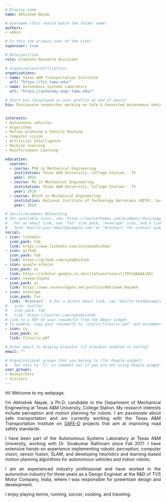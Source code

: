 ```yaml
---
# Display name
name: Abhishek Nayak

# Username (this should match the folder name)
authors:
- admin

# Is this the primary user of the site?
superuser: true

# Role/position
role: Graduate Research Assistant

# Organizations/Affiliations
organizations:
- name: Texas A&M Transportation Institute
  url: "https://tti.tamu.edu/"
- name: Autonomous Systems Laboratory
  url: "https://autonomy.engr.tamu.edu/"

# Short bio (displayed in user profile at end of posts)
bio: Passionate researcher working on Safe & Connected Autonomous Vehicles.


interests:
- Autonomous vehicles
- Algorithms
- Motion planning & Vehicle Routing
- Computer vision
- Artificial Intelligence
- Machine learning
- Reinforcement Learning

education:
  courses:
  - course: PhD in Mechanical Engineering
    institution: Texas A&M University, College Station - TX
    year: 2022
  - course: MS in Mechanical Engineering
    institution: Texas A&M University, College Station - TX
    year: 2019
  - course: BTech in Mechanical Engineering
    institution: National Institute of Technology Karnataka (NITK), Surathkal - India
    year: 2014

# Social/Academic Networking
# For available icons, see: https://sourcethemes.com/academic/docs/page-builder/#icons
#   For an email link, use "fas" icon pack, "envelope" icon, and a link in the
#   form "mailto:your-email@example.com" or "#contact" for contact widget.
social:
- icon: linkedin
  icon_pack: fab
  link: https://www.linkedin.com/in/nykabhishek/
- icon: github
  icon_pack: fab
  link: https://github.com/nykabhishek
- icon: google-scholar
  icon_pack: ai
  link: https://scholar.google.co.uk/citations?user=1jTDYzQAAAAJ&hl
- icon: researchgate
  icon_pack: ai
  link: https://www.researchgate.net/profile/Abhishek_Nayak4  
- icon: envelope
  icon_pack: fas
  link: '#contact'  # For a direct email link, use "mailto:test@example.org".
# - icon: twitter
#   icon_pack: fab
#   link: https://twitter.com/nykabhishek
# Link to a PDF of your resume/CV from the About widget.
# To enable, copy your resume/CV to `static/files/cv.pdf` and uncomment the lines below.
- icon: cv
  icon_pack: ai
  link: files/cv.pdf

# Enter email to display Gravatar (if Gravatar enabled in Config)
email: ""

# Organizational groups that you belong to (for People widget)
#   Set this to `[]` or comment out if you are not using People widget.
user_groups:
- Researchers
- Visitors
---
```


<div style="text-align: justify">

  Hi! Welcome to my webpage. 

  I’m Abhishek Nayak, a Ph.D. candidate in the Department of Mechanical Engineering at Texas A&M University, College Station. My research interests include perception and motion planning for robots. I am passionate about safe transportation and am currently working with the Texas A&M Transportation Institute on [SAFE-D](https://safed.vtti.vt.edu/) projects that aim at improving road safety standards.

 I have been part of the Autonomous Systems Laboratory at Texas A&M University, working with Dr. Sivakumar Rathinam since Fall 2017.  I have extensive hands-on experience implementing robotic perception, computer vision, sensor fusion, SLAM, and developing heuristics and learning-based motion planning algorithms for autonomous vehicles and indoor robots. 

  I am an experienced industry professional and have worked in the automotive industry for three years as a Design Engineer at the R&D of TVS Motor Company, India, where I was responsible for powertrain design and development.

  I enjoy playing tennis, running, soccer, cooking, and traveling.

  <!-- I work on developing solutions for sensing and planning problems in autonomous vehicles and smart infrastructures.  -->
  
  <!-- I've also been associated with the CAST group at Texas A&M working with Dr. Swaminathan Gopalswamy  -->

</div>